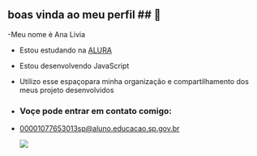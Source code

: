 ## boas vinda ao meu perfil ## 💜

-Meu nome è Ana Lìvia

* Estou estudando na [ALURA](https://alura.com.br)

* Estou desenvolvendo  JavaScript

* Utilizo esse espaçopara minha organização e compartilhamento dos meus projeto desenvolvidos

* ### Voçe pode entrar em contato comigo:
* 00001077653013sp@aluno.educacao.sp.gov.br

  ![](https://media1.tenor.com/m/SPnuVMfJeAQAAAAC/despertando-meme.gif)
